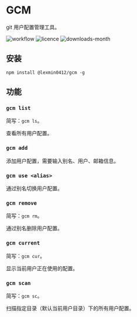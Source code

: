 # GCM

git 用户配置管理工具。

![workflow](https://img.shields.io/github/workflow/status/lexmin0412/gcm/publish%20node%20package?label=workflow) ![licence](https://img.shields.io/npm/l/@lexmin0412/gcm) ![downloads-month](https://img.shields.io/npm/dm/@lexmin0412/gcm)

## 安装

```shell
npm install @lexmin0412/gcm -g
```

## 功能

### `gcm list`

简写：`gcm ls`。

查看所有用户配置。

### `gcm add`

添加用户配置，需要输入别名、用户、邮箱信息。

### `gcm use <alias>`

通过别名切换用户配置。

### `gcm remove`

简写：`gcm rm`。

通过别名删除用户配置。

### `gcm current`

简写：`gcm cur`。

显示当前用户正在使用的配置。

### `gcm scan`

简写：`gcm sc`。

扫描指定目录（默认当前用户目录）下的所有用户配置。

